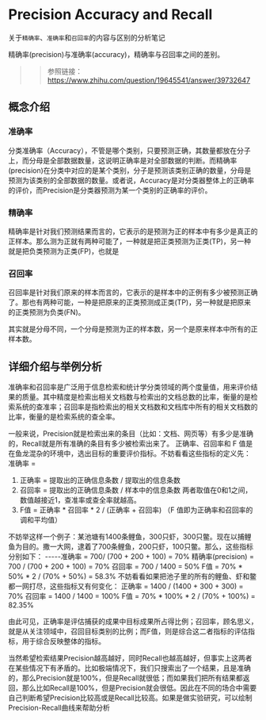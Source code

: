 # Precision Accuracy and Recall

关于`精确率`、`准确率`和`召回率`的内容与区别的分析笔记

精确率(precision)与准确率(accuracy)，精确率与召回率之间的差别。

>> 参照链接：https://www.zhihu.com/question/19645541/answer/39732647

## 概念介绍

### 准确率

分类准确率（Accuracy），不管是哪个类别，只要预测正确，其数量都放在分子上，而分母是全部数据数量，这说明正确率是对全部数据的判断。而精确率(precision)在分类中对应的是某个类别，分子是预测该类别正确的数量，分母是预测为该类别的全部数据的数量。或者说，Accuracy是对分类器整体上的正确率的评价，而Precision是分类器预测为某一个类别的正确率的评价。

### 精确率

精确率是针对我们预测结果而言的，它表示的是预测为正的样本中有多少是真正的正样本。那么测为正就有两种可能了，一种就是把正类预测为正类(TP)，另一种就是把负类预测为正类(FP)，也就是

### 召回率

召回率是针对我们原来的样本而言的，它表示的是样本中的正例有多少被预测正确了。那也有两种可能，一种是把原来的正类预测成正类(TP)，另一种就是把原来的正类预测为负类(FN)。

其实就是分母不同，一个分母是预测为正的样本数，另一个是原来样本中所有的正样本数。




## 详细介绍与举例分析

准确率和召回率是广泛用于信息检索和统计学分类领域的两个度量值，用来评价结果的质量。其中精度是检索出相关文档数与检索出的文档总数的比率，衡量的是检索系统的查准率；召回率是指检索出的相关文档数和文档库中所有的相关文档数的比率，衡量的是检索系统的查全率。

一般来说，Precision就是检索出来的条目（比如：文档、网页等）有多少是准确的，Recall就是所有准确的条目有多少被检索出来了。
正确率、召回率和 F 值是在鱼龙混杂的环境中，选出目标的重要评价指标。不妨看看这些指标的定义先：
  准确率 = 
  1. 正确率 = 提取出的正确信息条数 / 提取出的信息条数
  2. 召回率 = 提取出的正确信息条数 / 样本中的信息条数
  两者取值在0和1之间，数值越接近1，查准率或查全率就越高。
  3. F值 = 正确率 * 召回率 * 2 / (正确率 + 召回率) （F 值即为正确率和召回率的调和平均值）
  
不妨举这样一个例子：某池塘有1400条鲤鱼，300只虾，300只鳖。现在以捕鲤鱼为目的。撒一大网，逮着了700条鲤鱼，200只虾，100只鳖。那么，这些指标分别如下：
  -----准确率 = 700/ (700 + 200 + 100) = 70%
  精确率(precision) = 700 / (700 + 200 + 100) = 70%
  召回率 = 700 / 1400 = 50%
  F值 = 70% * 50% * 2 / (70% + 50%) = 58.3%
  不妨看看如果把池子里的所有的鲤鱼、虾和鳖都一网打尽，这些指标又有何变化：
  正确率 = 1400 / (1400 + 300 + 300) = 70%
  召回率 = 1400 / 1400 = 100%
  F值 = 70% * 100% * 2 / (70% + 100%) = 82.35%
  
由此可见，正确率是评估捕获的成果中目标成果所占得比例；召回率，顾名思义，就是从关注领域中，召回目标类别的比例；而F值，则是综合这二者指标的评估指标，用于综合反映整体的指标。

当然希望检索结果Precision越高越好，同时Recall也越高越好，但事实上这两者在某些情况下有矛盾的。比如极端情况下，我们只搜索出了一个结果，且是准确的，那么Precision就是100%，但是Recall就很低；而如果我们把所有结果都返回，那么比如Recall是100%，但是Precision就会很低。因此在不同的场合中需要自己判断希望Precision比较高或是Recall比较高。如果是做实验研究，可以绘制Precision-Recall曲线来帮助分析
